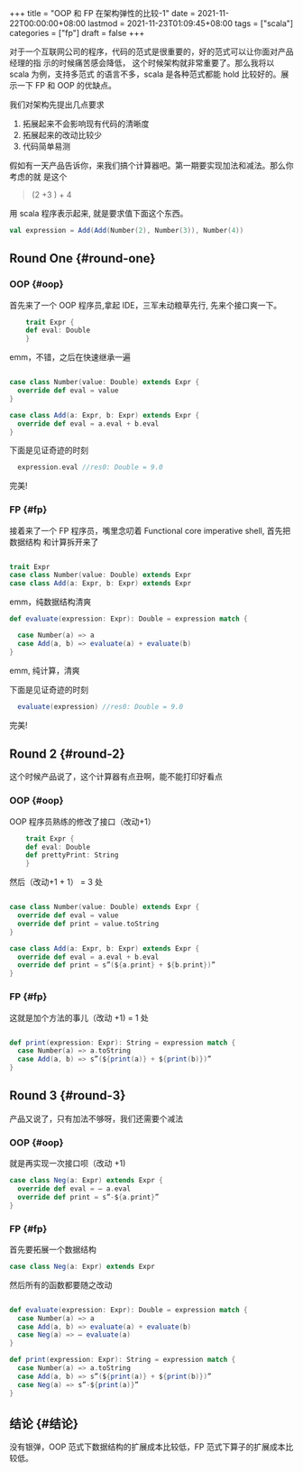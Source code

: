 +++
title = "OOP 和 FP 在架构弹性的比较-1"
date = 2021-11-22T00:00:00+08:00
lastmod = 2021-11-23T01:09:45+08:00
tags = ["scala"]
categories = ["fp"]
draft = false
+++

对于一个互联网公司的程序，代码的范式是很重要的，好的范式可以让你面对产品经理的指
示的时候痛苦感会降低， 这个时候架构就非常重要了。那么我将以 scala 为例，支持多范式
的语言不多，scala 是各种范式都能 hold 比较好的。展示一下 FP 和 OOP 的优缺点。

我们对架构先提出几点要求

1.  拓展起来不会影响现有代码的清晰度
2.  拓展起来的改动比较少
3.  代码简单易测

假如有一天产品告诉你，来我们搞个计算器吧。第一期要实现加法和减法。那么你考虑的就
是这个

> (2 +3 ) + 4

用 scala 程序表示起来, 就是要求值下面这个东西。

```scala
val expression = Add(Add(Number(2), Number(3)), Number(4))
```


## Round One {#round-one}


### OOP {#oop}

首先来了一个 OOP 程序员,拿起 IDE，三军未动粮草先行, 先来个接口爽一下。

```scala
    trait Expr {
    def eval: Double
    }
```

emm，不错，之后在快速继承一遍

```scala

case class Number(value: Double) extends Expr {
  override def eval = value
}

case class Add(a: Expr, b: Expr) extends Expr {
  override def eval = a.eval + b.eval
}
```

下面是见证奇迹的时刻

```scala
  expression.eval //res0: Double = 9.0
```

完美!


### FP {#fp}

接着来了一个 FP 程序员，嘴里念叨着 Functional core imperative shell, 首先把数据结构
和计算拆开来了

```scala

trait Expr
case class Number(value: Double) extends Expr
case class Add(a: Expr, b: Expr) extends Expr
```

emm，纯数据结构清爽

```scala
def evaluate(expression: Expr): Double = expression match {

  case Number(a) => a
  case Add(a, b) => evaluate(a) + evaluate(b)
}
```

emm, 纯计算，清爽

下面是见证奇迹的时刻

```scala
  evaluate(expression) //res0: Double = 9.0
```

完美!


## Round 2 {#round-2}

这个时候产品说了，这个计算器有点丑啊，能不能打印好看点


### OOP {#oop}

OOP 程序员熟练的修改了接口（改动+1）

```scala
    trait Expr {
    def eval: Double
    def prettyPrint: String
    }
```

然后（改动+1 + 1） =  3 处

```scala

case class Number(value: Double) extends Expr {
  override def eval = value
  override def print = value.toString
}

case class Add(a: Expr, b: Expr) extends Expr {
  override def eval = a.eval + b.eval
  override def print = s”(${a.print} + ${b.print})”
}
```


### FP {#fp}

这就是加个方法的事儿（改动 +1) = 1 处

```scala

def print(expression: Expr): String = expression match {
  case Number(a) => a.toString
  case Add(a, b) => s”(${print(a)} + ${print(b)})”
}
```


## Round 3 {#round-3}

产品又说了，只有加法不够呀，我们还需要个减法


### OOP {#oop}

就是再实现一次接口呗（改动 +1)

```scala
case class Neg(a: Expr) extends Expr {
  override def eval = — a.eval
  override def print = s”-${a.print}”
}
```


### FP {#fp}

首先要拓展一个数据结构

```scala
case class Neg(a: Expr) extends Expr
```

然后所有的函数都要随之改动

```scala

def evaluate(expression: Expr): Double = expression match {
  case Number(a) => a
  case Add(a, b) => evaluate(a) + evaluate(b)
  case Neg(a) => — evaluate(a)
}

def print(expression: Expr): String = expression match {
  case Number(a) => a.toString
  case Add(a, b) => s”(${print(a)} + ${print(b)})”
  case Neg(a) => s”-${print(a)}”
}
```


## 结论 {#结论}

没有银弹，OOP 范式下数据结构的扩展成本比较低，FP 范式下算子的扩展成本比较低。
